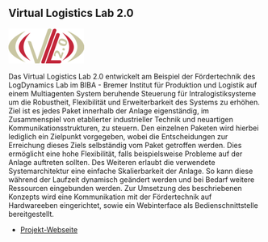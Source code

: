 ## Virtual Logistics Lab 2.0

<p class="logo"><img src="assets/img/vll2.png" /></p>

Das Virtual Logistics Lab 2.0 entwickelt  am Beispiel  der Fördertechnik des LogDynamics Lab im BIBA - Bremer Institut für Produktion und Logistik auf einem Multiagenten System beruhende Steuerung für Intralogistiksysteme um die Robustheit, Flexibilität und Erweiterbarkeit des Systems zu erhöhen. 
Ziel ist es jedes Paket innerhalb der Anlage eigenständig, im Zusammenspiel von etablierter industrieller Technik und neuartigen Kommunikationsstrukturen, zu steuern. Den einzelnen Paketen wird hierbei lediglich ein Zielpunkt vorgegeben, wobei die Entscheidungen 
 zur Erreichung dieses Ziels selbständig vom Paket getroffen werden.
Dies ermöglicht eine hohe Flexibilität, falls beispielsweise Probleme auf der Anlage auftreten sollten. 
Des Weiteren erlaubt die verwendete Systemarchitektur eine einfache Skalierbarkeit der Anlage. So kann diese während der Laufzeit dynamisch geändert werden und bei Bedarf weitere Ressourcen eingebunden werden.
Zur Umsetzung des beschriebenen Konzepts wird eine Kommunikation mit der Fördertechnik auf Hardwareeben eingerichtet, sowie ein Webinterface als Bedienschnittstelle bereitgestellt.

- [Projekt-Webseite](http://www.virtual-logistics-lab.de/)
